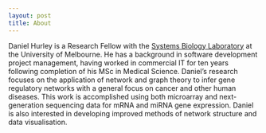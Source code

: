 ```yaml
---
layout: post
title: About
---
```


Daniel Hurley is a Research Fellow with the [Systems Biology Laboratory](http://www.bme.unimelb.edu.au/systems-biology/ "Systems Biology Laboratory") at the University of Melbourne. He has a background in software development project management, having worked in commercial IT for ten years following completion of his MSc in Medical Science. Daniel’s research focuses on the application of network and graph theory to infer gene regulatory networks with a general focus on cancer and other human diseases. This work is accomplished using both microarray and next-generation sequencing data for mRNA and miRNA gene expression. Daniel is also interested in developing improved methods of network structure and data visualisation.

